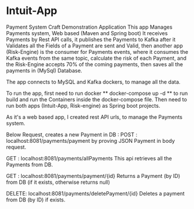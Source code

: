 # Intuit-App
Payment System Craft Demonstration Application
This app Manages Payments system, Web based (Maven and Spring boot)
It receives Payments by Rest API calls, it publishes the Payments to Kafka after it Validates all the Fields of a Payment are sent and Valid,
then another app (Risk-Engine) is the consumer for Payments events, where it consumes the Kafka events from the same topic, calculate the risk
of each Payment, and the Risk-Engine accepts 70% of the coming payments, then saves all the payments in (MySql) Database.

The app connects to MySQL and Kafka dockers, to manage all the data.

To run the app, first need to run docker ** docker-compose up -d ** to run build and run the Containers inside the docker-compose file. 
Then need to run both apps (Intuit-App, Risk-engine) as Spring boot projects.

As it's a web based app, I created rest API urls, to manage the Payments system.

Below Request, creates a new Payment in DB : 
POST : localhost:8081/payments/payment 
by proving JSON Payment in body request. 

GET : localhost:8081/payments/allPayments 
This api retrieves all the Payments from DB. 

GET : localhost:8081/payments/payment/{id}
Returns a Payment (by ID) from DB (if it exists, otherwise returns null)

DELETE: localhost:8081/payments/deletePayment/{id}
Deletes a payment from DB (by ID) if exists.

